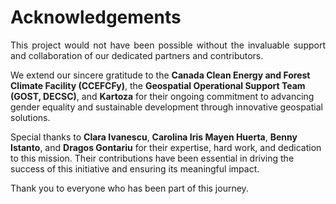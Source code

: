 #  **Acknowledgements**
<p style="text-align: justify;">
This project would not have been possible without the invaluable support and collaboration of our dedicated partners and contributors. 

We extend our sincere gratitude to the **Canada Clean Energy and Forest Climate Facility (CCEFCFy)**, the **Geospatial Operational Support Team (GOST, DECSC)**, and **Kartoza** for their ongoing commitment to advancing gender equality and sustainable development through innovative geospatial solutions.

Special thanks to **Clara Ivanescu**, **Carolina Iris Mayen Huerta**, **Benny Istanto**, and **Dragos Gontariu** for their expertise, hard work, and dedication to this mission. Their contributions have been essential in driving the success of this initiative and ensuring its meaningful impact.

Thank you to everyone who has been part of this journey.
</p>
